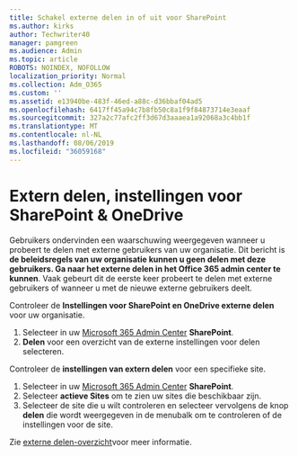 ```yaml
---
title: Schakel externe delen in of uit voor SharePoint
ms.author: kirks
author: Techwriter40
manager: pamgreen
ms.audience: Admin
ms.topic: article
ROBOTS: NOINDEX, NOFOLLOW
localization_priority: Normal
ms.collection: Adm_O365
ms.custom: ''
ms.assetid: e13940be-483f-46ed-a88c-d36bbaf04ad5
ms.openlocfilehash: 6417ff45a94c7b8fb50c8a1f9f84873714e3eaaf
ms.sourcegitcommit: 327a2c77afc2ff3d67d3aaaea1a92068a3c4bb1f
ms.translationtype: MT
ms.contentlocale: nl-NL
ms.lasthandoff: 08/06/2019
ms.locfileid: "36059168"
---
```

# <a name="external-sharing-settings-for-sharepoint--onedrive"></a>Extern delen, instellingen voor SharePoint & OneDrive

Gebruikers ondervinden een waarschuwing weergegeven wanneer u probeert te delen met externe gebruikers van uw organisatie. Dit bericht is **de beleidsregels van uw organisatie kunnen u geen delen met deze gebruikers. Ga naar het externe delen in het Office 365 admin center te kunnen**. Vaak gebeurt dit de eerste keer probeert te delen met externe gebruikers of wanneer u met de nieuwe externe gebruikers deelt.

Controleer de **Instellingen voor SharePoint en OneDrive externe delen** voor uw organisatie.

1. Selecteer in uw [Microsoft 365 Admin Center](https://admin.microsoft.com/AdminPortal/Home#/homepage">https://admin.microsoft.com/) **SharePoint**.
3. **Delen** voor een overzicht van de externe instellingen voor delen selecteren.

Controleer de **instellingen van extern delen** voor een specifieke site.

1. Selecteer in uw [Microsoft 365 Admin Center](https://admin.microsoft.com/AdminPortal/Home#/homepage">https://admin.microsoft.com/) **SharePoint**.
2. Selecteer **actieve Sites** om te zien uw sites die beschikbaar zijn.
3. Selecteer de site die u wilt controleren en selecteer vervolgens de knop **delen** die wordt weergegeven in de menubalk om te controleren of de instellingen voor de site.

Zie [externe delen-overzicht](https://docs.microsoft.com/sharepoint/external-sharing-overview)voor meer informatie.